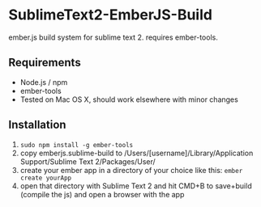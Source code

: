 SublimeText2-EmberJS-Build
==========================

ember.js build system for sublime text 2. requires ember-tools.

Requirements
-
- Node.js / npm
- ember-tools
- Tested on Mac OS X, should work elsewhere with minor changes

Installation
-

1. <code>sudo npm install -g ember-tools</code>
2. copy emberjs.sublime-build to /Users/[username]/Library/Application Support/Sublime Text 2/Packages/User/
3. create your ember app in a directory of your choice like this: <code>ember create yourApp</code>
4. open that directory with Sublime Text 2 and hit CMD+B to save+build (compile the js) and open a browser with the app
